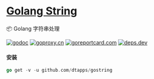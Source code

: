 <h1>
<a href="https://www.dtapp.net/">Golang String</a>
</h1>

📦 Golang 字符串处理

[comment]: <> (go)
[![godoc](https://pkg.go.dev/badge/github.com/dtapps/gostring?status.svg)](https://pkg.go.dev/github.com/dtapps/gostring)
[![goproxy.cn](https://goproxy.cn/stats/github.com/dtapps/gostring/badges/download-count.svg)](https://goproxy.cn/stats/github.com/dtapps/gostring)
[![goreportcard.com](https://goreportcard.com/badge/github.com/dtapps/gostring)](https://goreportcard.com/report/github.com/dtapps/gostring)
[![deps.dev](https://img.shields.io/badge/deps-go-red.svg)](https://deps.dev/go/github.com%2Fdtapps%2Fgostring)

#### 安装

```go
go get -v -u github.com/dtapps/gostring
```
